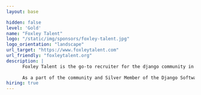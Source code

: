 ```yaml
---
layout: base

hidden: false
level: 'Gold'
name: "Foxley Talent"
logo: "/static/img/sponsors/foxley-talent.jpg"
logo_orientation: "landscape"
url_target: "https://www.foxleytalent.com"
url_friendly: "foxleytalent.org"
description: |
      Foxley Talent is the go-to recruiter for the django community in America. We specialise in helping django engineers move into new jobs with great companies. Speak to us throughout (or before) the conference for job opportunities, hiring solutions or career advice.
      
      As a part of the community and Silver Member of the Django Software Foundation we donate 5% of our profits to the DSF.
hiring: true
---
```

